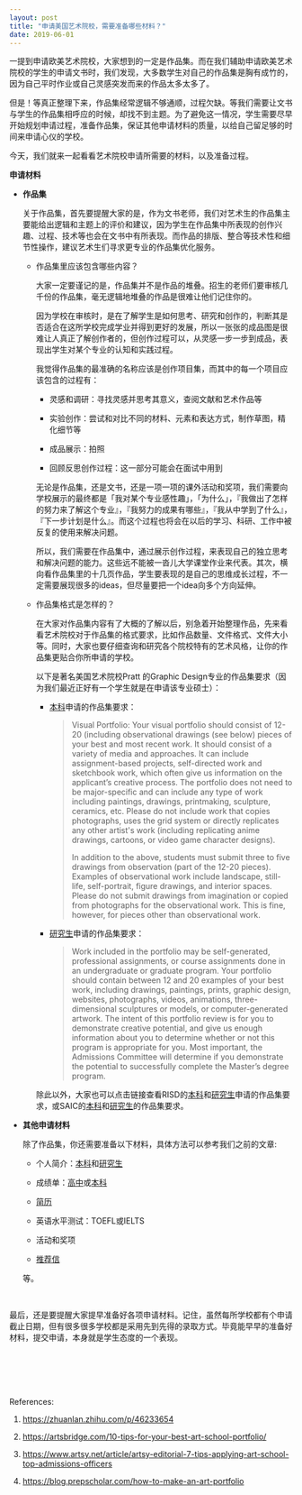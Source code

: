 ```yaml
---
layout: post
title: "申请美国艺术院校，需要准备哪些材料？"
date: 2019-06-01
---
```



一提到申请欧美艺术院校，大家想到的一定是作品集。而在我们辅助申请欧美艺术院校的学生的申请文书时，我们发现，大多数学生对自己的作品集是胸有成竹的，因为自己平时作业或自己灵感突发而来的作品太多太多了。

但是！等真正整理下来，作品集经常逻辑不够通顺，过程欠缺。等我们需要让文书与学生的作品集相呼应的时候，却找不到主题。为了避免这一情况，学生需要尽早开始规划申请过程，准备作品集，保证其他申请材料的质量，以给自己留足够的时间来申请心仪的学校。

今天，我们就来一起看看艺术院校申请所需要的材料，以及准备过程。

**申请材料**  

+ **作品集**  

  关于作品集，首先要提醒大家的是，作为文书老师，我们对艺术生的作品集主要能给出逻辑和主题上的评价和建议，因为学生在作品集中所表现的创作兴趣、过程、技术等也会在文书中有所表现。而作品的排版、整合等技术性和细节性操作，建议艺术生们寻求更专业的作品集优化服务。

  + 作品集里应该包含哪些内容？

    大家一定要谨记的是，作品集并不是作品的堆叠。招生的老师们要审核几千份的作品集，毫无逻辑地堆叠的作品是很难让他们记住你的。

    因为学校在审核时，是在了解学生是如何思考、研究和创作的，判断其是否适合在这所学校完成学业并得到更好的发展，所以一张张的成品图是很难让人真正了解创作者的，但创作过程可以，从灵感一步一步到成品，表现出学生对某个专业的认知和实践过程。

    我觉得作品集的最准确的名称应该是创作项目集，而其中的每一个项目应该包含的过程有：  
      * 灵感和调研：寻找灵感并思考其意义，查阅文献和艺术作品等

      * 实验创作：尝试和对比不同的材料、元素和表达方式，制作草图，精化细节等

      * 成品展示：拍照

      * 回顾反思创作过程：这一部分可能会在面试中用到

    无论是作品集，还是文书，还是一项一项的课外活动和奖项，我们需要向学校展示的最终都是「我对某个专业感性趣」，「为什么」，『我做出了怎样的努力来了解这个专业』，『我努力的成果有哪些』，『我从中学到了什么』，『下一步计划是什么』。而这个过程也将会在以后的学习、科研、工作中被反复的使用来解决问题。

    所以，我们需要在作品集中，通过展示创作过程，来表现自己的独立思考和解决问题的能力。这些远不能被一沓儿大学课堂作业来代表。其次，横向看作品集里的十几页作品，学生要表现的是自己的思维成长过程，不一定需要展现很多的ideas，但尽量要把一个idea向多个方向延伸。

  + 作品集格式是怎样的？  

    在大家对作品集内容有了大概的了解以后，别急着开始整理作品，先来看看艺术院校对于作品集的格式要求，比如作品数量、文件格式、文件大小等。同时，大家也要仔细查询和研究各个院校特有的艺术风格，让你的作品集更贴合你所申请的学校。

    以下是著名美国艺术院校Pratt 的Graphic Design专业的作品集要求（因为我们最近正好有一个学生就是在申请该专业硕士）：  
    + [本科](https://www.pratt.edu/admissions/applying/applying-undergraduate/ug-application-requirements/freshman-and-transfer-portfolio-requirements/)申请的作品集要求：
      >Visual Portfolio: Your visual portfolio should consist of 12-20 (including observational drawings (see below) pieces of your best and most recent work. It should consist of a variety of media and approaches. It can include assignment-based projects, self-directed work and sketchbook work, which often give us information on the applicant’s creative process.  The portfolio does not need to be major-specific and can include any type of work including paintings, drawings, printmaking, sculpture, ceramics, etc.  Please do not include work that copies photographs, uses the grid system or directly replicates any other artist's work (including replicating anime drawings, cartoons, or video game character designs).  
      >
      >In addition to the above, students must submit three to five drawings from observation (part of the 12-20 pieces). Examples of observational work include landscape, still-life, self-portrait, figure drawings, and interior spaces. Please do not submit drawings from imagination or copied from photographs for the observational work. This is fine, however, for pieces other than observational work.

    + [研究生](https://www.pratt.edu/admissions/applying/applying-graduate/grad-application-requirement/grad-departmental-requirements/)申请的作品集要求：  
      >Work included in the portfolio may be self-generated, professional assignments, or course assignments done in an undergraduate or graduate program. Your portfolio should contain between 12 and 20 examples of your best work, including drawings, paintings, prints, graphic design, websites, photographs, videos, animations, three-dimensional sculptures or models, or computer-generated artwork. The intent of this portfolio review is for you to demonstrate creative potential, and give us enough information about you to determine whether or not this program is appropriate for you. Most important, the Admissions Committee will determine if you demonstrate the potential to successfully complete the Master’s degree program.

    除此以外，大家也可以点击链接查看RISD的[本科](https://www.risd.edu/admissions/first-year/apply/)和[研究生](https://www.risd.edu/academics/graphic-design/graduate/)申请的作品集要求，或SAIC的[本科](http://www.saic.edu/t4/admissions/undergraduate/freshmen/requirements/portfolio/)和[研究生](http://www.saic.edu/academics/departments/visual-communication-design/master-fine-arts-studio#ac-0)的作品集要求。

+ **其他申请材料**  

  除了作品集，你还需要准备以下材料，具体方法可以参考我们之前的文章:  
    * 个人简介：[本科](http://www.tessay.org/blog/2019/03/02/personalessay)和[研究生](http://www.tessay.org/blog/2017/09/02/ps)

    * 成绩单：[高中](http://www.tessay.org/blog/2019/03/12/highschooltranscripts)或[本科](http://www.tessay.org/blog/2017/09/24/transcript)

    * [简历](http://www.tessay.org/blog/2017/09/12/resume)

    * 英语水平测试：TOEFL或IELTS

    * 活动和奖项

    * [推荐信](http://www.tessay.org/blog/2017/09/06/lor)

  等。

<br>

最后，还是要提醒大家提早准备好各项申请材料。记住，虽然每所学校都有个申请截止日期，但有很多很多学校都是采用先到先得的录取方式。毕竟能早早的准备好材料，提交申请，本身就是学生态度的一个表现。

<br>
<br>
<br>
<br>

References:  
1. https://zhuanlan.zhihu.com/p/46233654

2. https://artsbridge.com/10-tips-for-your-best-art-school-portfolio/

3. https://www.artsy.net/article/artsy-editorial-7-tips-applying-art-school-top-admissions-officers

4. https://blog.prepscholar.com/how-to-make-an-art-portfolio
